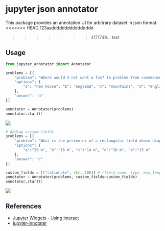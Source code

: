 # jupyter json annotator

This package provides an annotation UI for arbitrary dataset in json format.
<<<<<<< HEAD
123asdddddddddddddddd


>>>>>>> 4f71749... test

## Usage
```python
from jupyter_annotator import Annotator

problems = [{
    "problem": "Where would I not want a fox? (a problem from coommonsenseQA)",
    "options": {
        "a": "hen house", "b": "england", "c": "mountains", "d": "english hunt", "e": "california"
    },
    "answer": "a"
}]

annotator = Annotator(problems)
annotator.start()
```
![](https://i.imgur.com/XyTxx9f.png)


```python
# Adding custom fields
problems = [{
    "problem": "What is the perimeter of a rectangular field whose diagonal is 5 m and width is 3 m ?",
    "options": {
        "a":"20 m", "b":"15 m", "c":"14 m", "d":"10 m", "e":"25 m"
    },
    "answer": "c"
}]

custom_fields = [("rationale", str, 100)] # (field_name, type, max_length)
annotator = Annotator(problems, custom_fields=custom_fields)
annotator.start()
```
![](https://i.imgur.com/ZGulPVj.png)




## References
+ [Jupyter Widgets - Using Interact](https://ipywidgets.readthedocs.io/en/latest/examples/Using%20Interact.html)
+ [jupyter-innotater](https://github.com/ideonate/jupyter-innotater)